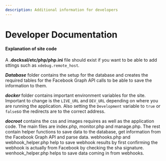 ```yaml
---
description: Additional information for developers
---
```


# Developer Documentation

#### Explanation of site code

A **.docksal/etc/php/php.ini** file should exist if you want to be able to add sttings such as `xdebug.remote_host`_._

_**Database**_ folder contains the setup for the database and creates the required tables for the Facebook Graph API calls to be able to save the information to them.

_**docker**_ folder contains important environment variables for the site. Important to change is the `LIVE_URL` and `DEV_URL` depending on where you are running the application. Also setting the `Development` variable to `true` or `false`so the redirects are to the correct address.

_**docroot**_ contains the css and images requires as well as the application code. The main files are index.php, monitor.php and manage.php. The rest contain helper functions to save data to the database, get information from the Facebook Graph API and parse data. webhooks.php and webhook\_helper.php help to save webhook results by first confirming the webhook is actually from Facebook by checking the sha signature. wenhook\_helper.php helps to save data coming in from webhooks.



